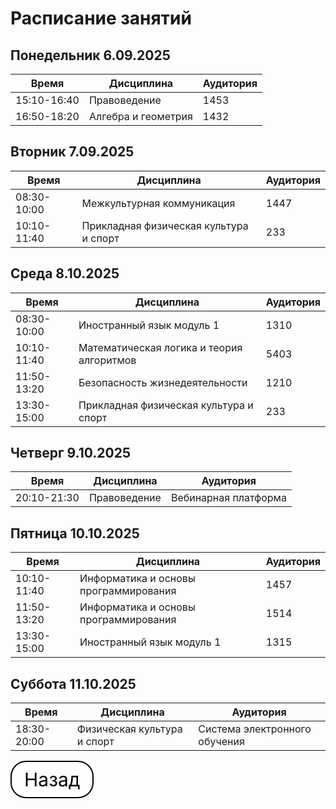 # Расписание занятий

## Понедельник 6.09.2025

| Время | Дисциплина | Аудитория |
|-------|------------|-----------|
| 15:10-16:40 | Правоведение | 1453 |
| 16:50-18:20 | Алгебра и геометрия | 1432 |

## Вторник 7.09.2025

| Время | Дисциплина | Аудитория |
|-------|------------|-----------|
| 08:30-10:00 | Межкультурная коммуникация | 1447 |
| 10:10-11:40 | Прикладная физическая культура и спорт | 233 |

## Среда 8.10.2025

| Время | Дисциплина | Аудитория |
|-------|------------|-----------|
| 08:30-10:00 | Иностранный язык модуль 1 | 1310 |
| 10:10-11:40 | Математическая логика и теория алгоритмов | 5403 |
| 11:50-13:20 | Безопасность жизнедеятельности | 1210 |
| 13:30-15:00 | Прикладная физическая культура и спорт | 233 |

## Четверг 9.10.2025

| Время | Дисциплина | Аудитория |
|-------|------------|-----------|
| 20:10-21:30 | Правоведение | Вебинарная платформа |

## Пятница 10.10.2025

| Время | Дисциплина | Аудитория |
|-------|------------|-----------|
| 10:10-11:40 | Информатика и основы программирования | 1457 |
| 11:50-13:20 | Информатика и основы программирования | 1514 |
| 13:30-15:00 | Иностранный язык модуль 1 | 1315 |

## Суббота 11.10.2025

| Время | Дисциплина | Аудитория |
|-------|------------|-----------|
| 18:30-20:00 | Физическая культура и спорт | Система электронного обучения |

<a href="../timetables.md" class="Nazad-button">Назад</a>
<style>
.Nazad-button {
     background-color: White;
     color: Black;
     padding: 10px 20px;
     text-decoration: none;
     border-radius: 20px;
     display: inline-block;
     border: 2px solid #000000ff;
     border-radius:25px;
     cursor: pointer;
     font-size: 30px;
}
.Nazad-button:hover{
    background-color: #007bff;
    transform: translateX(-3px) translateY(-3px)
}
</style>